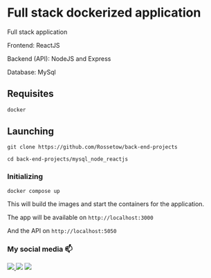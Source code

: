 
# Full stack dockerized application


Full stack application


Frontend: ReactJS


Backend (API): NodeJS and Express


Database: MySql

## Requisites

```bash
docker
```

## Launching 

`git clone https://github.com/Rossetow/back-end-projects`

`cd back-end-projects/mysql_node_reactjs`

### Initializing 

`docker compose up`

This will build the images and start the containers for the application.

The app will be available on `http://localhost:3000`

And the API on `http://localhost:5050`

### My social media 📫
<div>
  <a href="https://www.linkedin.com/in/rossetow/" target="_blank">
  <img src="https://img.shields.io/badge/LinkedIn-0077B5?style=for-the-badge&logo=linkedin&logoColor=white" target="_blank">
  </a>
  <a href="mailto:rafaelrosseto05@gmail.com" target="_blank"><img src="https://img.shields.io/badge/Gmail-D14836?style=for-the-badge&logo=gmail&logoColor=white" target="_blank"></a>
  <a href="https://www.instagram.com/rossetow.rar/" target="_blank"><img src="https://img.shields.io/badge/Instagram-E4405F?style=for-the-badge&logo=instagram&logoColor=white" target="_blank"></a>
</div>
